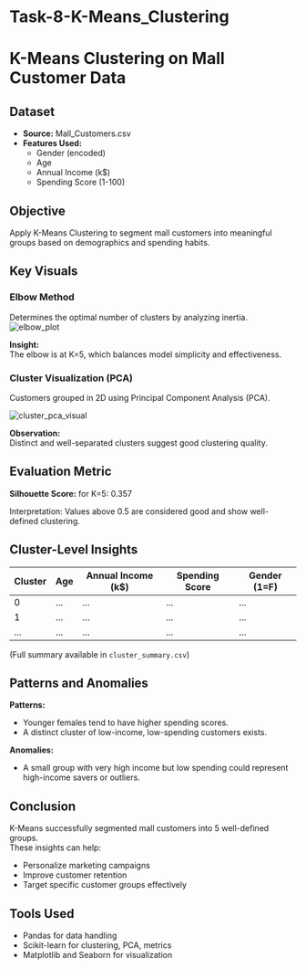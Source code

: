 # Task-8-K-Means_Clustering
# K-Means Clustering on Mall Customer Data

 ## Dataset
- **Source:** Mall_Customers.csv
- **Features Used:**
  - Gender (encoded)
  - Age
  - Annual Income (k$)
  - Spending Score (1-100)

## Objective
Apply K-Means Clustering to segment mall customers into meaningful groups based on demographics and spending habits.

## Key Visuals

### Elbow Method
Determines the optimal number of clusters by analyzing inertia.
![elbow_plot](https://github.com/user-attachments/assets/2bf1b095-fe22-4468-b9a1-c70646d2e0ec)


**Insight:**  
The elbow is at K=5, which balances model simplicity and effectiveness.

### Cluster Visualization (PCA)
Customers grouped in 2D using Principal Component Analysis (PCA).

![cluster_pca_visual](https://github.com/user-attachments/assets/f93fca66-9871-4ea4-aba1-14df2d6f0cfb)

**Observation:**  
Distinct and well-separated clusters suggest good clustering quality.

## Evaluation Metric

**Silhouette Score:** for K=5: 0.357

Interpretation: Values above 0.5 are considered good and show well-defined clustering.

## Cluster-Level Insights

| Cluster | Age | Annual Income (k$) | Spending Score | Gender (1=F) |
|--------|-----|--------------------|----------------|--------------|
| 0      | ... | ...                | ...            | ...          |
| 1      | ... | ...                | ...            | ...          |
| ...    | ... | ...                | ...            | ...          |

(Full summary available in `cluster_summary.csv`)

## Patterns and Anomalies

**Patterns:**
- Younger females tend to have higher spending scores.
- A distinct cluster of low-income, low-spending customers exists.

**Anomalies:**
- A small group with very high income but low spending could represent high-income savers or outliers.

## Conclusion
K-Means successfully segmented mall customers into 5 well-defined groups.  
These insights can help:
- Personalize marketing campaigns
- Improve customer retention
- Target specific customer groups effectively

## Tools Used
- Pandas for data handling  
- Scikit-learn for clustering, PCA, metrics  
- Matplotlib and Seaborn for visualization


